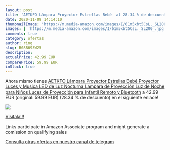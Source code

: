 ```yaml
---
layout: post
title: 'AETKFO Lámpara Proyector Estrellas Bebé  al 28.34 % de descuento'
date: 2020-11-09 14:14:10
thumbnailImage: 'https://m.media-amazon.com/images/I/61m5xbt5CsL._SL200_.jpg'
images: [ 'https://m.media-amazon.com/images/I/61m5xbt5CsL._SL200_.jpg' ]
comments: true
category: ofertas
author: ring
slug: B08B693W25
description:
actualPrice: 42.99 EUR
comparePrice: 59.99 EUR
inStock: true
---
```


Ahora mismo tienes [AETKFO Lámpara Proyector Estrellas Bebé Proyector Luces y Musica LED de Luz Nocturna Lampara de Proyección Luz de Noche para Niños Luces de Proyección para Infantil Remoto y Bluetooth](https://www.amazon.es/dp/B08B693W25/?tag=redken-21) a 42.99 EUR (original: 59.99 EUR) (28.34 %  de descuento) en el siguiente enlace!

[![](https://m.media-amazon.com/images/I/61m5xbt5CsL._SL200_.jpg)](https://www.amazon.es/dp/B08B693W25/?tag=redken-21)

[Visítala!!!](https://www.amazon.es/dp/B08B693W25/?tag=redken-21)

Links participate in Amazon Associate program and might generate a comission on qualifying sales

[Consulta otras ofertas en nuestro canal de telegram](https://t.me/s/ofertas25)
